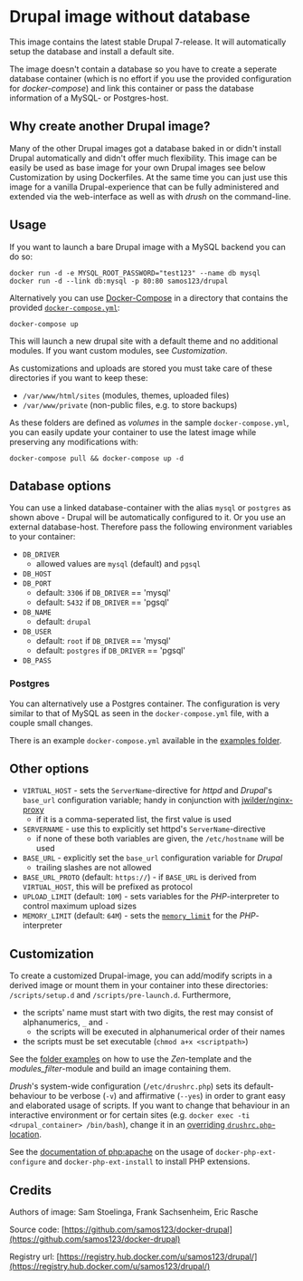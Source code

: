 # Drupal image without database

This image contains the latest stable Drupal 7-release. It will automatically
setup the database and install a default site.

The image doesn't contain a database so you have to create a seperate database
container (which is no effort if you use the provided configuration for
*docker-compose*) and link this container or pass the database information of a
MySQL- or Postgres-host.


## Why create another Drupal image?

Many of the other Drupal images got a database baked in or didn't install
Drupal automatically and didn't offer much flexibility. This image can be
easily be used as base image for your own Drupal images see below Customization
by using Dockerfiles. At the same time you can just use this image for a
vanilla Drupal-experience that can be fully administered and extended via the
web-interface as well as with *drush* on the command-line.


## Usage

If you want to launch a bare Drupal image with a MySQL backend you can do so:

    docker run -d -e MYSQL_ROOT_PASSWORD="test123" --name db mysql
    docker run -d --link db:mysql -p 80:80 samos123/drupal

Alternatively you can use [Docker-Compose](https://docs.docker.com/compose/)
in a directory that contains the provided [`docker-compose.yml`](https://github.com/samos123/docker-drupal/blob/master/docker-compose.yml):

    docker-compose up

This will launch a new drupal site with a default theme and no additional
modules. If you want custom modules, see *Customization*.

As customizations and uploads are stored you must take care of these directories
if you want to keep these:
  - `/var/www/html/sites` (modules, themes, uploaded files)
  - `/var/www/private` (non-public files, e.g. to store backups)

As these folders are defined as *volumes* in the sample `docker-compose.yml`,
you can easily update your container to use the latest image while preserving
any modifications with:

    docker-compose pull && docker-compose up -d


## Database options

You can use a linked database-container with the alias `mysql` or `postgres` as
shown above - Drupal will be automatically configured to it. Or you use an
external database-host. Therefore pass the following environment variables to
your container:

  - `DB_DRIVER`
    - allowed values are `mysql` (default) and `pgsql`
  - `DB_HOST`
  - `DB_PORT`
    - default: `3306` if `DB_DRIVER` == 'mysql'
    - default: `5432` if `DB_DRIVER` == 'pgsql'
  - `DB_NAME`
    - default: `drupal`
  - `DB_USER`
    - default: `root` if `DB_DRIVER` == 'mysql'
    - default: `postgres` if `DB_DRIVER` == 'pgsql'
  - `DB_PASS`

### Postgres

You can alternatively use a Postgres container. The configuration is very
similar to that of MySQL as seen in the `docker-compose.yml` file, with a
couple small changes.

There is an example `docker-compose.yml` available in the [examples folder](https://github.com/samos123/docker-drupal/tree/master/examples/postgres/docker-compose.yml).

## Other options

  - `VIRTUAL_HOST` - sets the `ServerName`-directive for *httpd* and *Drupal*'s
    `base_url` configuration variable; handy in conjunction with
    [jwilder/nginx-proxy](https://github.com/jwilder/nginx-proxy)
    - if it is a comma-seperated list, the first value is used
  - `SERVERNAME` - use this to explicitly set httpd's `ServerName`-directive
    - if none of these both variables are given, the `/etc/hostname` will be used
  - `BASE_URL` - explicitly set the `base_url` configuration variable for *Drupal*
    - trailing slashes are not allowed
  - `BASE_URL_PROTO` (default: `https://`) - if `BASE_URL` is derived from
    `VIRTUAL_HOST`, this will be prefixed as protocol
  - `UPLOAD_LIMIT` (default: `10M`) - sets variables for the *PHP*-interpreter
    to control maximum upload sizes
  - `MEMORY_LIMIT` (default: `64M`) - sets the [`memory_limit`](http://php.net/manual/en/ini.core.php#ini.memory-limit)
     for the *PHP*-interpreter


## Customization

To create a customized Drupal-image, you can add/modify scripts in a derived
image or mount them in your container into these directories:
`/scripts/setup.d` and `/scripts/pre-launch.d`. Furthermore,

  - the scripts' name must start with two digits, the rest may consist of
    alphanumerics, `_` and `-`
    - the scripts will be executed in alphanumerical order of their names
  - the scripts must be set executable (`chmod a+x <scriptpath>`)

See the [folder examples](https://github.com/samos123/docker-drupal/tree/master/examples/custom-image)
on how to use the *Zen*-template and the *modules_filter*-module and build an
image containing them.

*Drush*'s system-wide configuration (`/etc/drushrc.php`) sets its default-
behaviour to be verbose (`-v`) and affirmative (`--yes`) in order to grant easy
and elaborated usage of scripts. If you want to change that behaviour in an
interactive environment or for certain sites (e.g. `docker exec -ti
<drupal_container> /bin/bash`), change it in an
[overriding `drushrc.php`-location](https://raw.githubusercontent.com/drush-ops/drush/master/examples/example.drushrc.php).

See the [documentation of php:apache](https://github.com/docker-library/php/) on
the usage of `docker-php-ext-configure` and `docker-php-ext-install` to install
PHP extensions.


## Credits

Authors of image: Sam Stoelinga, Frank Sachsenheim, Eric Rasche

Source code: [https://github.com/samos123/docker-drupal](https://github.com/samos123/docker-drupal)

Registry url: [https://registry.hub.docker.com/u/samos123/drupal/](https://registry.hub.docker.com/u/samos123/drupal/)
